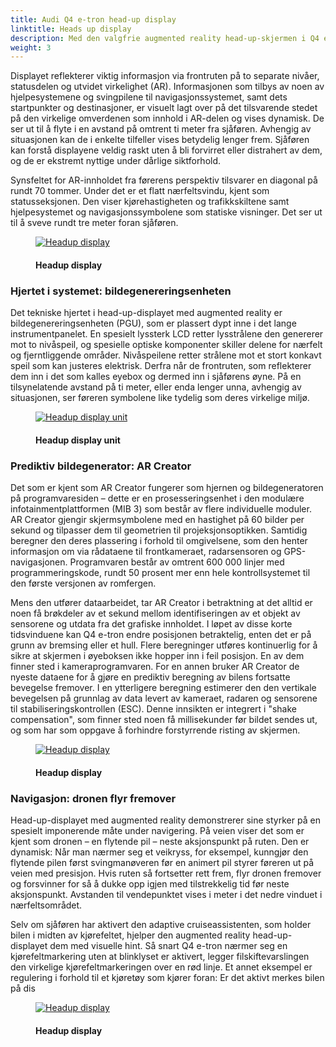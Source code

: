 ```yaml
---
title: Audi Q4 e-tron head-up display
linktitle: Heads up display
description: Med den valgfrie augmented reality head-up-skjermen i Q4 e-tron og Q4 Sportback e-tron, tar Audi et stort skritt fremover innen skjermteknologi. 
weight: 3
---
```

<!-- markdownlint-disable MD033 -->
Displayet reflekterer viktig informasjon via frontruten på to separate nivåer, statusdelen og utvidet virkelighet (AR). Informasjonen som tilbys av noen av hjelpesystemene og svingpilene til navigasjonssystemet, samt dets startpunkter og destinasjoner, er visuelt lagt over på det tilsvarende stedet på den virkelige omverdenen som innhold i AR-delen og vises dynamisk. De ser ut til å flyte i en avstand på omtrent ti meter fra sjåføren. Avhengig av situasjonen kan de i enkelte tilfeller vises betydelig lenger frem. Sjåføren kan forstå displayene veldig raskt uten å bli forvirret eller distrahert av dem, og de er ekstremt nyttige under dårlige siktforhold.

Synsfeltet for AR-innholdet fra førerens perspektiv tilsvarer en diagonal på rundt 70 tommer. Under det er et flatt nærfeltsvindu, kjent som statusseksjonen. Den viser kjørehastigheten og trafikkskiltene samt hjelpesystemet og navigasjonssymbolene som statiske visninger. Det ser ut til å sveve rundt tre meter foran sjåføren.

<figure>
    <a href="https://media.electrichasgoneaudi.net/multimedia/models/q4-e-tron/technology/uiandoperations/headupdisplay/headup.jpg">
        <img src="https://media.electrichasgoneaudi.net/multimedia/models/q4-e-tron/technology/uiandoperations/headupdisplay/headups.jpg"
        class="img-fluid" alt="Headup display" title="Headup display">
    </a>
    <figcaption><h4>Headup display</h4></figcaption>
</figure>

### Hjertet i systemet: bildegenereringsenheten

Det tekniske hjertet i head-up-displayet med augmented reality er bildegenereringsenheten (PGU), som er plassert dypt inne i det lange instrumentpanelet. En spesielt lyssterk LCD retter lysstrålene den genererer mot to nivåspeil, og spesielle optiske komponenter skiller delene for nærfelt og fjerntliggende områder. Nivåspeilene retter strålene mot et stort konkavt speil som kan justeres elektrisk. Derfra når de frontruten, som reflekterer dem inn i det som kalles eyebox og dermed inn i sjåførens øyne. På en tilsynelatende avstand på ti meter, eller enda lenger unna, avhengig av situasjonen, ser føreren symbolene like tydelig som deres virkelige miljø.

<figure>
    <a href="https://media.electrichasgoneaudi.net/multimedia/models/q4-e-tron/technology/uiandoperations/headupdisplay/headupunit.jpg">
        <img src="https://media.electrichasgoneaudi.net/multimedia/models/q4-e-tron/technology/uiandoperations/headupdisplay/headupunits.jpg"
        class="img-fluid" alt="Headup display unit" title="Headup display unit">
    </a>
    <figcaption><h4>Headup display unit</h4></figcaption>
</figure>

### Prediktiv bildegenerator: AR Creator

Det som er kjent som AR Creator fungerer som hjernen og bildegeneratoren på programvaresiden – dette er en prosesseringsenhet i den modulære infotainmentplattformen (MIB 3) som består av flere individuelle moduler. AR Creator gjengir skjermsymbolene med en hastighet på 60 bilder per sekund og tilpasser dem til geometrien til projeksjonsoptikken. Samtidig beregner den deres plassering i forhold til omgivelsene, som den henter informasjon om via rådataene til frontkameraet, radarsensoren og GPS-navigasjonen. Programvaren består av omtrent 600 000 linjer med programmeringskode, rundt 50 prosent mer enn hele kontrollsystemet til den første versjonen av romfergen.

Mens den utfører dataarbeidet, tar AR Creator i betraktning at det alltid er noen få brøkdeler av et sekund mellom identifiseringen av et objekt av sensorene og utdata fra det grafiske innholdet. I løpet av disse korte tidsvinduene kan Q4 e-tron endre posisjonen betraktelig, enten det er på grunn av bremsing eller et hull. Flere beregninger utføres kontinuerlig for å sikre at skjermen i øyeboksen ikke hopper inn i feil posisjon. En av dem finner sted i kameraprogramvaren. For en annen bruker AR Creator de nyeste dataene for å gjøre en prediktiv beregning av bilens fortsatte bevegelse fremover. I en ytterligere beregning estimerer den den vertikale bevegelsen på grunnlag av data levert av kameraet, radaren og sensorene til stabiliseringskontrollen (ESC). Denne innsikten er integrert i "shake compensation", som finner sted noen få millisekunder før bildet sendes ut, og som har som oppgave å forhindre forstyrrende risting av skjermen.

<figure>
    <a href="https://media.electrichasgoneaudi.net/multimedia/models/q4-e-tron/technology/uiandoperations/headupdisplay/headup2.jpg">
        <img src="https://media.electrichasgoneaudi.net/multimedia/models/q4-e-tron/technology/uiandoperations/headupdisplay/headup2s.jpg"
        class="img-fluid" alt="Headup display" title="Headup display">
    </a>
    <figcaption><h4>Headup display</h4></figcaption>
</figure>


### Navigasjon: dronen flyr fremover

Head-up-displayet med augmented reality demonstrerer sine styrker på en spesielt imponerende måte under navigering. På veien viser det som er kjent som dronen – en flytende pil – neste aksjonspunkt på ruten. Den er dynamisk: Når man nærmer seg et veikryss, for eksempel, kunngjør den flytende pilen først svingmanøveren før en animert pil styrer føreren ut på veien med presisjon. Hvis ruten så fortsetter rett frem, flyr dronen fremover og forsvinner for så å dukke opp igjen med tilstrekkelig tid før neste aksjonspunkt. Avstanden til vendepunktet vises i meter i det nedre vinduet i nærfeltsområdet.

Selv om sjåføren har aktivert den adaptive cruiseassistenten, som holder bilen i midten av kjørefeltet, hjelper den augmented reality head-up-displayet dem med visuelle hint. Så snart Q4
e-tron nærmer seg en kjørefeltmarkering uten at blinklyset er aktivert, legger filskiftevarslingen den virkelige kjørefeltmarkeringen over en rød linje. Et annet eksempel er regulering i forhold til et kjøretøy som kjører foran: Er det aktivt merkes bilen på dis

<figure>
    <a href="https://media.electrichasgoneaudi.net/multimedia/models/q4-e-tron/technology/uiandoperations/headupdisplay/headup3.jpg">
        <img src="https://media.electrichasgoneaudi.net/multimedia/models/q4-e-tron/technology/uiandoperations/headupdisplay/headup3s.jpg"
        class="img-fluid" alt="Headup display" title="Headup display">
    </a>
    <figcaption><h4>Headup display</h4></figcaption>
</figure>
